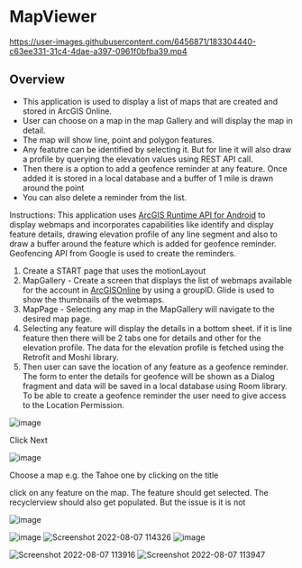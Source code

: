 # MapViewer

https://user-images.githubusercontent.com/6456871/183304440-c63ee331-31c4-4dae-a397-0961f0bfba39.mp4

## Overview

* This application is used to display a list of maps that are created and stored in ArcGIS Online.
* User can choose on a map in the map Gallery and will display the map in detail.
* The map will show line, point and polygon features. 
* Any featutre can be identified by selecting it. But for line it will also draw a profile by querying the elevation values using REST API call.
* Then there is a option to add a geofence reminder at any feature. Once added it is stored in a local database and a buffer of 1 mile is drawn around the point 
* You can also delete a reminder from the list.

Instructions:
  This application uses [ArcGIS Runtime API for Android](https://developers.arcgis.com/android/get-started/) to display webmaps and incorporates capabilities like identify and display feature details, drawing elevation profile of any line segment and also to draw a   buffer around the feature which is added for geofence reminder. Geofencing API from Google is used to create the reminders.
  1. Create a START page that uses the motionLayout
  2. MapGallery - Create a screen that displays the list of webmaps available for the account in [ArcGISOnline](https://www.arcgis.com/home/index.html) by using a groupID. Glide is used to show the thumbnails of the webmaps. 
  3. MapPage - Selecting any map in the MapGallery will navigate to the desired map page. 
  4. Selecting any feature will display the details in a bottom sheet. if it is line feature then there will be 2 tabs one for details and other for the elevation profile. The data for the elevation profile is fetched using the Retrofit and Moshi library.
  5. Then user can save the location of any feature as a geofence reminder. The form to enter the details for geofence will be shown as a Dialog fragment and data will be saved in a local database using Room library. To be able to create a geofence reminder the user need to give access to the Location Permission.

  

![image](https://user-images.githubusercontent.com/6456871/178089737-a06dd12f-01d4-42c2-ba1e-8a229d749e1b.png)

Click Next

![image](https://user-images.githubusercontent.com/6456871/178089744-78871245-b363-409c-a300-4f103ee04dd7.png)

Choose a map e.g. the Tahoe one by clicking on the title


click on any feature on the map. The feature should get selected. The recyclerview should also get populated. But the issue is it is not




![image](https://user-images.githubusercontent.com/6456871/179329758-5f57c1ef-ca34-4dcc-b560-bb6aaaa3600e.png)

![image](https://user-images.githubusercontent.com/6456871/179329777-2884cb3c-fa36-4029-8166-a013feb09d21.png)
![Screenshot 2022-08-07 114326](https://user-images.githubusercontent.com/6456871/183306276-54dc4941-0895-44ef-92ee-8328f25e407c.png)
![image](https://user-images.githubusercontent.com/6456871/179329793-4fc9acaa-39c2-4874-811f-4069589ee3e9.png)

![Screenshot 2022-08-07 113916](https://user-images.githubusercontent.com/6456871/183306113-8292719c-35d9-4797-9d55-ef338dac742b.png)
![Screenshot 2022-08-07 113947](https://user-images.githubusercontent.com/6456871/183306121-f63b306a-5569-4aca-a580-17ab3ffde0a7.png)


